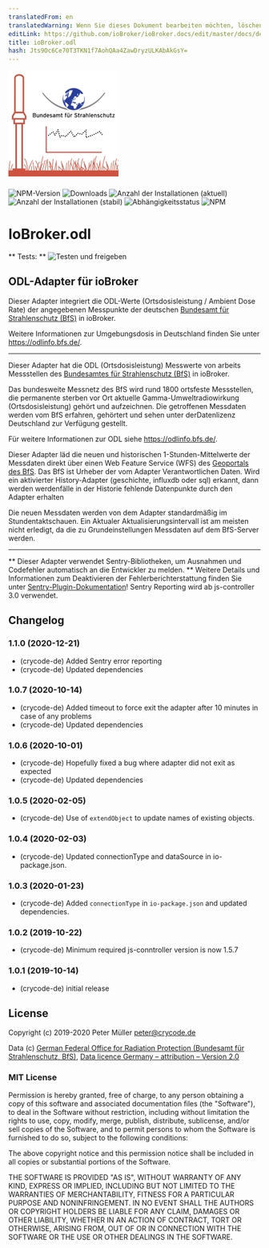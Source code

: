 ```yaml
---
translatedFrom: en
translatedWarning: Wenn Sie dieses Dokument bearbeiten möchten, löschen Sie bitte das Feld "translationsFrom". Andernfalls wird dieses Dokument automatisch erneut übersetzt
editLink: https://github.com/ioBroker/ioBroker.docs/edit/master/docs/de/adapterref/iobroker.odl/README.md
title: ioBroker.odl
hash: Jts9Oc6Ce70T3TKN1f7AohQAa4ZawDryzULKAbAkGsY=
---
```

![Logo](../../../en/adapterref/iobroker.odl/admin/odl.png)

![NPM-Version](https://img.shields.io/npm/v/iobroker.odl.svg)
![Downloads](https://img.shields.io/npm/dm/iobroker.odl.svg)
![Anzahl der Installationen (aktuell)](https://iobroker.live/badges/odl-installed.svg)
![Anzahl der Installationen (stabil)](https://iobroker.live/badges/odl-stable.svg)
![Abhängigkeitsstatus](https://img.shields.io/david/crycode-de/iobroker.odl.svg)
![NPM](https://nodei.co/npm/iobroker.odl.png?downloads=true)

# IoBroker.odl
** Tests: ** ![Testen und freigeben](https://github.com/crycode-de/iobroker.odl/workflows/Test%20and%20Release/badge.svg)

## ODL-Adapter für ioBroker
Dieser Adapter integriert die ODL-Werte (Ortsdosisleistung / Ambient Dose Rate) der angegebenen Messpunkte der deutschen [Bundesamt für Strahlenschutz (BfS)](https://www.bfs.de/) in ioBroker.

Weitere Informationen zur Umgebungsdosis in Deutschland finden Sie unter https://odlinfo.bfs.de/.

---

Dieser Adapter hat die ODL (Ortsdosisleistung) Messwerte von arbeits Messstellen des [Bundesamtes für Strahlenschutz (BfS)](https://www.bfs.de/) in ioBroker.

Das bundesweite Messnetz des BfS wird rund 1800 ortsfeste Messstellen, die permanente sterben vor Ort aktuelle Gamma-Umweltradiowirkung (Ortsdosisleistung) gehört und aufzeichnen. Die getroffenen Messdaten werden vom BfS erfahren, gehörtert und sehen unter derDatenlizenz Deutschland zur Verfügung gestellt.

Für weitere Informationen zur ODL siehe https://odlinfo.bfs.de/.

Dieser Adapter läd die neuen und historischen 1-Stunden-Mittelwerte der Messdaten direkt über einen Web Feature Service (WFS) des [Geoportals des BfS](https://www.imis.bfs.de/geoportal/). Das BfS ist Urheber der vom Adapter Verantwortlichen Daten.
Wird ein aktivierter History-Adapter (geschichte, influxdb oder sql) erkannt, dann werden werdenfälle in der Historie fehlende Datenpunkte durch den Adapter erhalten

Die neuen Messdaten werden von dem Adapter standardmäßig im Stundentaktschauen. Ein Aktualer Aktualisierungsintervall ist am meisten nicht erledigt, da die zu Grundeinstellungen Messdaten auf dem BfS-Server werden.

---

** Dieser Adapter verwendet Sentry-Bibliotheken, um Ausnahmen und Codefehler automatisch an die Entwickler zu melden. ** Weitere Details und Informationen zum Deaktivieren der Fehlerberichterstattung finden Sie unter [Sentry-Plugin-Dokumentation](https://github.com/ioBroker/plugin-sentry#plugin-sentry)! Sentry Reporting wird ab js-controller 3.0 verwendet.

## Changelog

### 1.1.0 (2020-12-21)
* (crycode-de) Added Sentry error reporting
* (crycode-de) Updated dependencies

### 1.0.7 (2020-10-14)
* (crycode-de) Added timeout to force exit the adapter after 10 minutes in case of any problems
* (crycode-de) Updated dependencies

### 1.0.6 (2020-10-01)
* (crycode-de) Hopefully fixed a bug where adapter did not exit as expected
* (crycode-de) Updated dependencies

### 1.0.5 (2020-02-05)
* (crycode-de) Use of `extendObject` to update names of existing objects.

### 1.0.4 (2020-02-03)
* (crycode-de) Updated connectionType and dataSource in io-package.json.

### 1.0.3 (2020-01-23)
* (crycode-de) Added `connectionType` in `io-package.json` and updated dependencies.

### 1.0.2 (2019-10-22)
* (crycode-de) Minimum required js-conntroller version is now 1.5.7

### 1.0.1 (2019-10-14)
* (crycode-de) initial release

## License

Copyright (c) 2019-2020 Peter Müller <peter@crycode.de>

Data (c) [German Federal Office for Radiation Protection (Bundesamt für Strahlenschutz, BfS)](https://www.bfs.de/), [Data licence Germany – attribution – Version 2.0](http://www.govdata.de/dl-de/by-2-0)

### MIT License

Permission is hereby granted, free of charge, to any person obtaining
a copy of this software and associated documentation files (the
"Software"), to deal in the Software without restriction, including
without limitation the rights to use, copy, modify, merge, publish,
distribute, sublicense, and/or sell copies of the Software, and to
permit persons to whom the Software is furnished to do so, subject to
the following conditions:

The above copyright notice and this permission notice shall be
included in all copies or substantial portions of the Software.

THE SOFTWARE IS PROVIDED "AS IS", WITHOUT WARRANTY OF ANY KIND,
EXPRESS OR IMPLIED, INCLUDING BUT NOT LIMITED TO THE WARRANTIES OF
MERCHANTABILITY, FITNESS FOR A PARTICULAR PURPOSE AND
NONINFRINGEMENT. IN NO EVENT SHALL THE AUTHORS OR COPYRIGHT HOLDERS BE
LIABLE FOR ANY CLAIM, DAMAGES OR OTHER LIABILITY, WHETHER IN AN ACTION
OF CONTRACT, TORT OR OTHERWISE, ARISING FROM, OUT OF OR IN CONNECTION
WITH THE SOFTWARE OR THE USE OR OTHER DEALINGS IN THE SOFTWARE.
